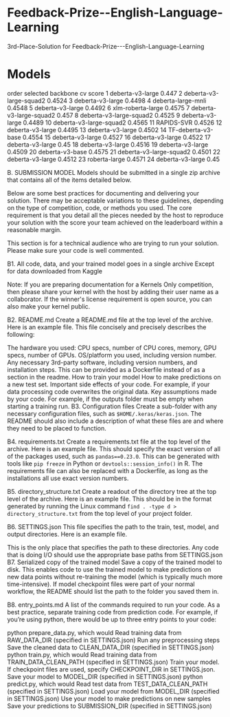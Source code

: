 # Feedback-Prize--English-Language-Learning
3rd-Place-Solution for Feedback-Prize---English-Language-Learning

# Models
order selected	backbone	cv score
1	deberta-v3-large	0.447
2	deberta-v3-large-squad2	0.4524
3	deberta-v3-large	0.4498
4	deberta-large-mnli	0.4548
5	deberta-v3-large	0.4492
6	xlm-roberta-large	0.4575
7	deberta-v3-large-squad2	0.457
8	deberta-v3-large-squad2	0.4525
9	deberta-v3-large	0.4489
10	deberta-v3-large-squad2	0.4565
11	RAPIDS-SVR	0.4526
12	deberta-v3-large	0.4495
13	deberta-v3-large	0.4502
14	TF-deberta-v3-base	0.4554
15	deberta-v3-large	0.4527
16	deberta-v3-large	0.4522
17	deberta-v3-large	0.45
18	deberta-v3-large	0.4516
19	deberta-v3-large	0.4509
20	deberta-v3-base	0.4575
21	deberta-v3-large-squad2	0.4501
22	deberta-v3-large	0.4512
23	roberta-large	0.4571
24	deberta-v3-large	0.45

B. SUBMISSION MODEL
Models should be submitted in a single zip archive that contains all of the items detailed below.

Below are some best practices for documenting and delivering your solution. There may be acceptable variations to these guidelines, depending on the type of competition, code, or methods you used. The core requirement is that you detail all the pieces needed by the host to reproduce your solution with the score your team achieved on the leaderboard within a reasonable margin.

This section is for a technical audience who are trying to run your solution. Please make sure your code is well commented.

B1. All code, data, and your trained model goes in a single archive
Except for data downloaded from Kaggle

Note: If you are preparing documentation for a Kernels Only competition, then please share your kernel with the host by adding their user name as a collaborator. If the winner's license requirement is open source, you can also make your kernel public.

B2. README.md
Create a README.md file at the top level of the archive. Here is an example file. This file concisely and precisely describes the following:

The hardware you used: CPU specs, number of CPU cores, memory, GPU specs, number of GPUs.
OS/platform you used, including version number.
Any necessary 3rd-party software, including version numbers, and installation steps. This can be provided as a Dockerfile instead of as a section in the readme.
How to train your model
How to make predictions on a new test set.
Important side effects of your code. For example, if your data processing code overwrites the original data.
Key assumptions made by your code. For example, if the outputs folder must be empty when starting a training run.
B3. Configuration files
Create a sub-folder with any necessary configuration files, such as `$HOME/.keras/keras.json`. The README should also include a description of what these files are and where they need to be placed to function.

B4. requirements.txt
Create a requirements.txt file at the top level of the archive. Here is an example file. This should specify the exact version of all of the packages used, such as `pandas==0.23.0`. This can be generated with tools like `pip freeze` in Python or `devtools::session_info()` in R. The requirements file can also be replaced with a Dockerfile, as long as the installations all use exact version numbers.

B5. directory_structure.txt
Create a readout of the directory tree at the top level of the archive. Here is an example file. This should be in the format generated by running the Linux command `find . -type d > directory_structure.txt` from the top level of your project folder.

B6. SETTINGS.json
This file specifies the path to the train, test, model, and output directories. Here is an example file.

This is the only place that specifies the path to these directories.
Any code that is doing I/O should use the appropriate base paths from SETTINGS.json
B7. Serialized copy of the trained model
Save a copy of the trained model to disk. This enables code to use the trained model to make predictions on new data points without re-training the model (which is typically much more time-intensive). If model checkpoint files were part of your normal workflow, the README should list the path to the folder you saved them in.

B8. entry_points.md
A list of the commands required to run your code. As a best practice, separate training code from prediction code. For example, if you’re using python, there would be up to three entry points to your code:

python prepare_data.py, which would
Read training data from RAW_DATA_DIR (specified in SETTINGS.json)
Run any preprocessing steps
Save the cleaned data to CLEAN_DATA_DIR (specified in SETTINGS.json)
python train.py, which would
Read training data from TRAIN_DATA_CLEAN_PATH (specified in SETTINGS.json)
Train your model. If checkpoint files are used, specify CHECKPOINT_DIR in SETTINGS.json.
Save your model to MODEL_DIR (specified in SETTINGS.json)
python predict.py, which would
Read test data from TEST_DATA_CLEAN_PATH (specified in SETTINGS.json)
Load your model from MODEL_DIR (specified in SETTINGS.json)
Use your model to make predictions on new samples
Save your predictions to SUBMISSION_DIR (specified in SETTINGS.json)
